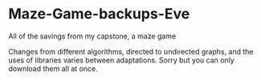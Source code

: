 # Maze-Game-backups-Eve

All of the savings from my capstone, a maze game 

Changes from different algorithms, directed to undirected graphs, and the uses of libraries varies between
adaptations. Sorry but you can only download them all at once.
